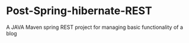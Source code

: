 # Post-Spring-hibernate-REST
A JAVA Maven spring REST  project for managing basic functionality of a blog
